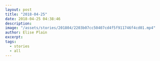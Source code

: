```yaml
---
layout: post
title: "2018-04-25"
date: 2018-04-25 04:38:46
description: 
image: "/assets/stories/201804/2203b07cc50407cd4f5f911746f4cd01.mp4"
author: Elise Plain
excerpt: 
tags: 
  - stories
  - all
---
```



<p></p>

